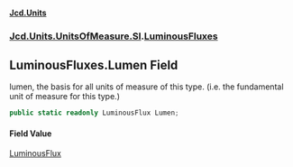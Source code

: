 #### [Jcd.Units](index 'index')
### [Jcd.Units.UnitsOfMeasure.SI](Jcd.Units.UnitsOfMeasure.SI 'Jcd.Units.UnitsOfMeasure.SI').[LuminousFluxes](LuminousFluxes 'Jcd.Units.UnitsOfMeasure.SI.LuminousFluxes')

## LuminousFluxes.Lumen Field

lumen, the basis for all units of measure of this type. (i.e. the fundamental unit of measure for this type.)

```csharp
public static readonly LuminousFlux Lumen;
```

#### Field Value
[LuminousFlux](LuminousFlux 'Jcd.Units.UnitTypes.LuminousFlux')